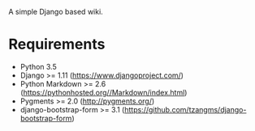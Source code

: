A simple Django based wiki.

# Requirements

* Python 3.5
* Django >= 1.11 (https://www.djangoproject.com/)
* Python Markdown >= 2.6 (https://pythonhosted.org//Markdown/index.html)
* Pygments >= 2.0 (http://pygments.org/)
* django-bootstrap-form >= 3.1 (https://github.com/tzangms/django-bootstrap-form)